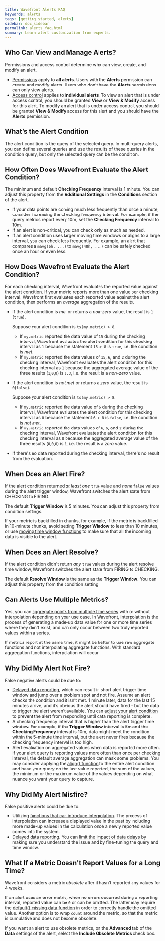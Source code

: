 ```yaml
---
title: Wavefront Alerts FAQ
keywords: alerts
tags: [getting started, alerts]
sidebar: doc_sidebar
permalink: alerts_faq.html
summary: Learn alert customization from experts.
---
```

## Who Can View and Manage Alerts?
Permissions and access control determine who can view, create, and modify an alert.
  * [Permissions](permissions_overview.html) apply to **all alerts**. Users with the **Alerts** permission can create and modify alerts. Users who don’t have the **Alerts** permissions can only view alerts.
  *	[Access control](access.html) applies to **individual alerts**. To view an alert that is under access control, you should be granted **View** or **View & Modify** access for this alert. To modify an alert that is under access control, you should be granted **View & Modify** access for this alert and you should have the **Alerts** permission.
  
## What’s the Alert Condition
The alert condition is the query of the selected query. In multi-query alerts, you can define several queries and use the results of these queries in the condition query, but only the selected query can be the condition. 

## How Often Does Wavefront Evaluate the Alert Condition?
The minimum and default **Checking Frequency** interval is 1 minute. You can adjust this property from the **Additional Settings** in the **Conditions** section of the alert.

  * If your data points are coming much less frequently than once a minute, consider increasing the checking frequency interval. For example, if the query metrics report every 10m, set the **Checking Frequency** interval to 10m.
  * If an alert is non-critical, you can check only as much as needed.
  * If an alert condition uses larger moving time windows or aligns to a large interval, you can check less frequently. For example, an alert that compares a `mavg(6h, ...)` to `mavg(48h, ...)` can be safely checked once an hour or even less.

## How Does Wavefront Evaluate the Alert Condition?
For each checking interval, Wavefront evaluates the reported value against the alert condition. If your metric reports more than one value per checking interval, Wavefront first evaluates each reported value against the alert condition, then performs an *average* aggregation of the results.
  * If the alert condition is *met* or returns a *non-zero* value, the result is `1` (`true`).
  
    Suppose your alert condition is `ts(my.metric) > 8`.
    * If `my.metric` reported the data value of `15` during the checking interval, Wavefront evaluates the alert condition for this checking interval as `1` because the statement `15 > 8` is `true`, i.e. the condition is *met*.
    * If `my.metric` reported the data values of `15`, `6`, and `2` during the checking interval, Wavefront evaluates the alert condition for this checking interval as `1` because the aggregated average value of the three results (`1`,`0`,`0`) is `0.3`, i.e. the result is a *non-zero* value.
  * If the alert condition is *not met* or returns a *zero* value, the result is `0`(`false`).
  
    Suppose your alert condition is `ts(my.metric) > 8`.
    * If `my.metric` reported the data value of `6` during the checking interval, Wavefront evaluates the alert condition for this checking interval as `0` because the statement `6 > 8` is `false`, i.e. the condition is *not met*.
    * If `my.metric` reported the data values of `6`, `6`, and `2` during the checking interval, Wavefront evaluates the alert condition for this checking interval as `0` because the aggregated average value of the three results (`0`,`0`,`0`) is `0`, i.e. the result is a *zero* value.
  * If there's no data reported during the checking interval, there's no result from the evaluation.
  
## When Does an Alert Fire?
If the alert condition returned *at least one* `true` value and *none* `false` values during the alert trigger window, Wavefront switches the alert state from CHECKING to FIRING. 

The default **Trigger Window** is 5 minutes. You can adjust this property from condition settings.

If your metric is backfilled in chunks, for example, if the metric is backfilled in 10-minute chunks, avoid setting **Trigger Window** to less than 10 minutes, or use [moving time window functions](query_language_reference.html#moving-window-time-functions) to make sure that all the incoming data is visible to the alert.

## When Does an Alert Resolve?
If the alert condition didn't return *any* `true` values during the alert resolve time window, Wavefront switches the alert state from FIRING to CHECKING.

The default **Resolve Window** is the same as the **Trigger Window**. You can adjust this property from the condition setting.

## Can Alerts Use Multiple Metrics?
Yes, you can [aggregate points from multiple time series](query_language_aggregate_functions.html) with or without interpolation depending on your use case. In Wavefront, interpolation is the process of generating a made-up data value for one or more time series where they don't exist, and can only occur between two truly reported values within a series.

If metrics report at the same time, it might be better to use raw aggregate functions and not interpolating aggregate functions. With standard aggregation functions, interpolation will occur.

## Why Did My Alert Not Fire?
False negative alerts could be due to:
  * [Delayed data reporting](alerts_delayed_data.html#check-for-a-data-delay), which can result in short alert trigger time window and jump over a problem spot and not fire. Assume an alert checks the condition and it isn’t met. 1 minute later, data for the last 15 minutes arrive, and it’s obvious the alert should have fired – but the data to trigger the alert weren’t available. You can [adjust your alert condition](alerts_delayed_data.html#minimize-the-impact-of-data-delays-on-alerts) to prevent the alert from responding until data reporting is complete.
  * A checking frequency interval that is higher than the alert trigger time window. For example, if the **Trigger Window** interval is 5m and the **Checking Frequency** interval is 10m, data might meet the condition within the 5-minute time interval, but the alert never fires because the checking frequency interval is too high.
  * Alert evaluation on aggregated values when data is reported more often. If your alert query is reporting values more often than once per checking interval, the default average aggregation can mask some problems. You may consider applying the [align() function](ts_align.html) to the entire alert condition and base your query on the last value reported, the sum of the values, the minimum or the maximum value of the values depending on what nuance you want your query to capture.

## Why Did My Alert Misfire?
False positive alerts could be due to:
  * Utilizing [functions that can introduce interpolation](query_language_discrete_continuous.html#functions-that-use-interpolation-to-create-continuous-data). The process of interpolation can increase a displayed value in the past by including more made-up values in the calculation once a newly reported value comes into the system.
  * [Delayed data reporting](alerts_delayed_data.html#check-for-a-data-delay). You can [limit the impact of data delays](alerts_delayed_data.html) by making sure you understand the issue and by fine-tuning the query and time window.

## What If a Metric Doesn't Report Values for a Long Time?
Wavefront considers a metric *obsolete* after it hasn’t reported any values for 4 weeks.

If an alert uses an error metric, when no errors occurred during a reporting interval, reported value can be `0` or can be omitted. The latter may require the [default() missing data function](ts_default.html) in order to correctly handle the omitted value. Another option is to wrap `count` around the metric, so that the metric is cumulative and does not become obsolete.

If you want an alert to use obsolete metrics, on the **Advanced** tab of the **Data** settings of the alert, select the **Include Obsolete Metrics** check box.
